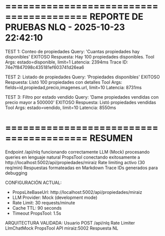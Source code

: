 ﻿========================================
REPORTE DE PRUEBAS NLQ - 2025-10-23 22:42:10
========================================

TEST 1: Conteo de propiedades
Query: 'Cuantas propiedades hay disponibles'
 EXITOSO
Respuesta: Hay 100 propiedades disponibles.
Tool Args: estado=disponible, limit=1
Latencia: 2394ms
Trace ID: 74e7f847098c435181ef603741d26ea6

TEST 2: Listado de propiedades
Query: 'Propiedades disponibles'
 EXITOSO
Respuesta: Listó 100 propiedades con detalles
Tool Args: fields=id,propiedad,precio,imagenes.url, limit=10
Latencia: 8731ms

TEST 3: Filtro por estado vendido
Query: 'Dame propiedades vendidas con precio mayor a 500000'
 EXITOSO
Respuesta: Listó propiedades vendidas
Tool Args: estado=vendido, limit=10
Latencia: 8550ms

========================================
RESUMEN
========================================
 Endpoint /api/nlq funcionando correctamente
 LLM (Mock) procesando queries en lenguaje natural
 PropsTool conectando exitosamente a http://localhost:5002/api/propiedades/miraiz
 Rate limiting activo (30 req/min)
 Respuestas formateadas en Markdown
 Trace IDs generados para debugging

CONFIGURACIÓN ACTUAL:
- PropsLiteBaseUrl: http://localhost:5002/api/propiedades/miraiz
- LLM Provider: Mock (development mode)
- Rate Limit: 30 requests/minute
- Cache TTL: 90 seconds
- Timeout PropsTool: 1.5s

ARQUITECTURA VALIDADA:
Usuario  POST /api/nlq  Rate Limiter  LlmChatMock  PropsTool  API miraiz:5002  Respuesta NL
